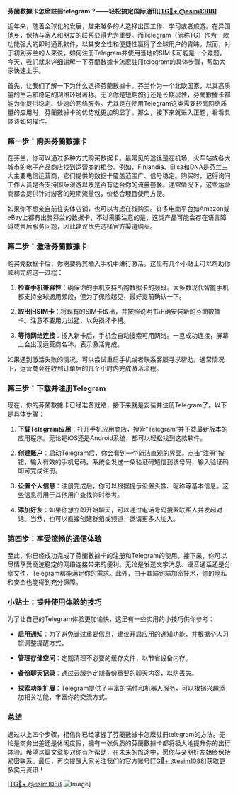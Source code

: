 **芬蘭數據卡怎麽註冊telegram？——轻松搞定国际通讯[[TG💪+ @esim1088](https://t.me/s/esim1088)]**

近年来，随着全球化的发展，越来越多的人选择出国工作、学习或者旅游。在异国他乡，保持与家人和朋友的联系显得尤为重要。而Telegram（简称TG）作为一款功能强大的即时通讯软件，以其安全性和便捷性赢得了全球用户的青睐。然而，对于初到芬兰的人来说，如何注册Telegram并使用当地的SIM卡可能是一个难题。今天，我们就来详细讲解一下芬蘭數據卡怎麽註冊telegram的具体步骤，帮助大家快速上手。

首先，让我们了解一下为什么选择芬蘭數據卡。芬兰作为一个北欧国家，以其高质量的生活和稳定的网络环境著称。无论你是短期旅行还是长期居住，芬蘭數據卡都能为你提供稳定、快速的网络服务。尤其是在使用Telegram这类需要较高网络质量的应用时，芬蘭數據卡的优势就更加明显了。那么，接下来就进入正题，看看具体该如何操作。

### 第一步：购买芬蘭數據卡

在芬兰，你可以通过多种方式购买数据卡。最常见的途径是在机场、火车站或各大城市的电子产品商店找到运营商的柜台。例如，Finlandia、Elisa和DNA是芬兰三大主要电信运营商，它们提供的数据卡覆盖范围广、信号稳定。购买时，记得询问工作人员是否支持国际漫游以及是否有适合你的流量套餐。通常情况下，这些运营商都会提供针对游客的短期流量包，价格合理且使用方便。

如果你不想亲自前往实体店铺，也可以考虑在线购买。许多电商平台如Amazon或eBay上都有出售芬兰的数据卡，不过需要注意的是，这类产品可能会存在语言障碍或售后服务问题，因此建议优先选择官方渠道购买。

### 第二步：激活芬蘭數據卡

购买完数据卡后，你需要将其插入手机中进行激活。这里有几个小贴士可以帮助你顺利完成这一过程：

1. **检查手机兼容性**：确保你的手机支持所购数据卡的频段。大多数现代智能手机都支持全球通用频段，但为了保险起见，最好提前确认一下。
   
2. **取出旧SIM卡**：将现有的SIM卡取出，并按照说明书正确安装新的芬蘭數據卡。注意不要用力过猛，以免损坏卡槽。

3. **等待网络连接**：插入新卡后，手机会自动搜索可用网络。一旦成功连接，屏幕上会出现运营商名称，表示激活完成。

如果遇到激活失败的情况，可以尝试重启手机或者联系客服寻求帮助。通常情况下，运营商会在收到订单后的几个小时内完成激活流程。

### 第三步：下载并注册Telegram

现在，你的芬蘭數據卡已经准备就绪，接下来就是安装并注册Telegram了。以下是具体步骤：

1. **下载Telegram应用**：打开手机应用商店，搜索“Telegram”并下载最新版本的应用程序。无论是iOS还是Android系统，都可以轻松找到这款软件。

2. **创建账户**：启动Telegram后，你会看到一个简洁直观的界面。点击“注册”按钮，输入有效的手机号码。系统会发送一条验证码短信到该号码，输入验证码即可完成注册。

3. **设置个人信息**：注册完成后，你可以根据提示设置头像、昵称等基本信息。这些信息将用于其他用户查找你时参考。

4. **添加好友**：如果你想立即开始聊天，可以通过电话号码搜索联系人并发起对话。当然，也可以直接创建群组或频道，邀请更多人加入。

### 第四步：享受流畅的通信体验

至此，你已经成功完成了芬蘭數據卡的注册和Telegram的使用。接下来，你可以尽情享受高速稳定的网络连接带来的便利。无论是发送文字消息、语音通话还是分享文件，Telegram都能满足你的需求。此外，由于其端到端加密技术，你的隐私和安全也能得到充分保障。

### 小贴士：提升使用体验的技巧

为了让自己的Telegram体验更加愉快，这里有一些实用的小技巧供你参考：

- **启用通知**：为了避免错过重要信息，建议开启应用的通知功能，并根据个人习惯调整提醒方式。
  
- **管理存储空间**：定期清理不必要的缓存文件，以节省设备内存。

- **备份聊天记录**：通过云服务定期备份重要的聊天内容，以防丢失。

- **探索功能扩展**：Telegram提供了丰富的插件和机器人服务，可以根据兴趣添加相关功能，丰富你的交流方式。

### 总结

通过以上四个步骤，相信你已经掌握了芬蘭數據卡怎麽註冊telegram的方法。无论是商务出差还是休闲度假，拥有一张优质的芬蘭數據卡都将极大地提升你的出行体验。希望这篇文章能对你有所帮助，在未来的旅途中，愿你与亲朋好友始终保持紧密联系。最后，再次提醒大家关注我们的官方账号[[TG💪+ @esim1088](https://t.me/s/esim1088)]获取更多实用资讯！

[[TG💪+ @esim1088](https://t.me/s/esim1088) ![Image](https://i.postimg.cc/4NQfJmqS/Snipaste-2025-05-13-00-14-12.png)]